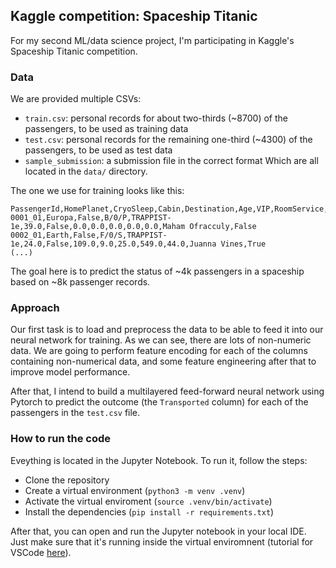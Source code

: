 ## Kaggle competition: Spaceship Titanic
For my second ML/data science project, I'm participating in Kaggle's Spaceship Titanic competition.

### Data

We are provided multiple CSVs:
* `train.csv`: personal records for about two-thirds (~8700) of the passengers, to be used as training data
* `test.csv`: personal records for the remaining one-third (~4300) of the passengers, to be used as test data
* `sample_submission`: a submission file in the correct format
Which are all located in the `data/` directory.

The one we use for training looks like this:
```csv
PassengerId,HomePlanet,CryoSleep,Cabin,Destination,Age,VIP,RoomService,FoodCourt,ShoppingMall,Spa,VRDeck,Name,Transported
0001_01,Europa,False,B/0/P,TRAPPIST-1e,39.0,False,0.0,0.0,0.0,0.0,0.0,Maham Ofracculy,False
0002_01,Earth,False,F/0/S,TRAPPIST-1e,24.0,False,109.0,9.0,25.0,549.0,44.0,Juanna Vines,True
(...)
```

The goal here is to predict the status of ~4k passengers in a spaceship based on ~8k passenger records. 

### Approach
Our first task is to load and preprocess the data to be able to feed it into our neural network for training. As we can see, there are lots of non-numeric data.
We are going to perform feature encoding for each of the columns containing non-numerical data, and some feature engineering after that to improve model performance.

After that, I intend to build a multilayered feed-forward neural network using Pytorch to predict the outcome (the `Transported` column) for each of the passengers in the `test.csv` file.

### How to run the code
Eveything is located in the Jupyter Notebook. To run it, follow the steps:

- Clone the repository
- Create a virtual environment (`python3 -m venv .venv`) 
- Activate the virtual enviroment (`source .venv/bin/activate`)
- Install the dependencies (`pip install -r requirements.txt`)

After that, you can open and run the Jupyter notebook in your local IDE. Just make sure that it's running inside the virtual enviromnent (tutorial for VSCode [here](https://code.visualstudio.com/docs/python/environments#_using-the-create-environment-command)).

